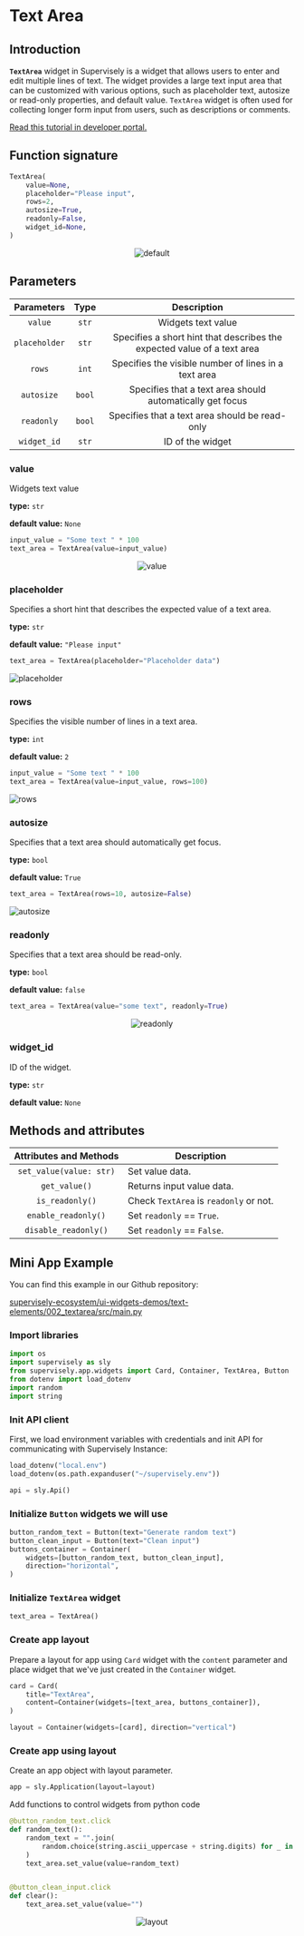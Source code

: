 # Text Area

## Introduction

**`TextArea`** widget in Supervisely is a widget that allows users to enter and edit multiple lines of text. The widget provides a large text input area that can be customized with various options, such as placeholder text, autosize or read-only properties, and default value.
`TextArea` widget is often used for collecting longer form input from users, such as descriptions or comments.

[Read this tutorial in developer portal.](https://developer.supervise.ly/app-development/widgets/text-elements/textarea)

## Function signature

```python
TextArea(
    value=None,
    placeholder="Please input",
    rows=2,
    autosize=True,
    readonly=False,
    widget_id=None,
)
```

<p align="center">
  <img src="https://user-images.githubusercontent.com/79905215/223040758-1a68dd01-56fa-4269-8d50-fc5036ea7883.gif" alt="default" />
</p>

## Parameters

|  Parameters   |  Type  |                               Description                               |
| :-----------: | :----: | :---------------------------------------------------------------------: |
|    `value`    | `str`  |                           Widgets text value                            |
| `placeholder` | `str`  | Specifies a short hint that describes the expected value of a text area |
|    `rows`     | `int`  |          Specifies the visible number of lines in a text area           |
|  `autosize`   | `bool` |        Specifies that a text area should automatically get focus        |
|  `readonly`   | `bool` |             Specifies that a text area should be read-only              |
|  `widget_id`  | `str`  |                            ID of the widget                             |

### value

Widgets text value

**type:** `str`

**default value:** `None`

```python
input_value = "Some text " * 100
text_area = TextArea(value=input_value)
```

<p align="center">
  <img src="https://user-images.githubusercontent.com/79905215/223040715-985f1cb2-fe65-4455-b480-129959ab57f5.gif" alt="value" />
</p>

### placeholder

Specifies a short hint that describes the expected value of a text area.

**type:** `str`

**default value:** `"Please input"`

```python
text_area = TextArea(placeholder="Placeholder data")
```

![placeholder](https://user-images.githubusercontent.com/120389559/221416855-aada5788-eb18-4c97-9a83-048187598ed3.png)

### rows

Specifies the visible number of lines in a text area.

**type:** `int`

**default value:** `2`

```python
input_value = "Some text " * 100
text_area = TextArea(value=input_value, rows=100)
```

![rows](https://user-images.githubusercontent.com/120389559/221416990-f787ba83-6fbd-4e74-a413-050834b28cda.png)

### autosize

Specifies that a text area should automatically get focus.

**type:** `bool`

**default value:** `True`

```python
text_area = TextArea(rows=10, autosize=False)
```

![autosize](https://user-images.githubusercontent.com/120389559/221417225-88043c32-f0ee-4f00-938f-5003690a06b1.png)

### readonly

Specifies that a text area should be read-only.

**type:** `bool`

**default value:** `false`

```python
text_area = TextArea(value="some text", readonly=True)
```

<p align="center">
  <img src="https://user-images.githubusercontent.com/120389559/221417587-2430c32b-604a-4bcb-9abd-31eeb95bf0fe.gif" alt="readonly" />
</p>

### widget_id

ID of the widget.

**type:** `str`

**default value:** `None`

## Methods and attributes

| Attributes and Methods  | Description                            |
| :---------------------: | -------------------------------------- |
| `set_value(value: str)` | Set value data.                        |
|      `get_value()`      | Returns input value data.              |
|     `is_readonly()`     | Check `TextArea` is `readonly` or not. |
|   `enable_readonly()`   | Set `readonly` == `True`.              |
|  `disable_readonly()`   | Set `readonly` == `False`.             |

## Mini App Example

You can find this example in our Github repository:

[supervisely-ecosystem/ui-widgets-demos/text-elements/002_textarea/src/main.py](<https://github.com/supervisely-ecosystem/ui-widgets-demos/blob/master/text elements/002_textarea/src/main.py>)

### Import libraries

```python
import os
import supervisely as sly
from supervisely.app.widgets import Card, Container, TextArea, Button
from dotenv import load_dotenv
import random
import string
```

### Init API client

First, we load environment variables with credentials and init API for communicating with Supervisely Instance:

```python
load_dotenv("local.env")
load_dotenv(os.path.expanduser("~/supervisely.env"))

api = sly.Api()
```

### Initialize `Button` widgets we will use

```python
button_random_text = Button(text="Generate random text")
button_clean_input = Button(text="Clean input")
buttons_container = Container(
    widgets=[button_random_text, button_clean_input],
    direction="horizontal",
)
```

### Initialize `TextArea` widget

```python
text_area = TextArea()
```

### Create app layout

Prepare a layout for app using `Card` widget with the `content` parameter and place widget that we've just created in the `Container` widget.

```python
card = Card(
    title="TextArea",
    content=Container(widgets=[text_area, buttons_container]),
)

layout = Container(widgets=[card], direction="vertical")
```

### Create app using layout

Create an app object with layout parameter.

```python
app = sly.Application(layout=layout)
```

Add functions to control widgets from python code

```python
@button_random_text.click
def random_text():
    random_text = "".join(
        random.choice(string.ascii_uppercase + string.digits) for _ in range(1000)
    )
    text_area.set_value(value=random_text)


@button_clean_input.click
def clear():
    text_area.set_value(value="")
```

<p align="center">
  <img src="https://user-images.githubusercontent.com/79905215/223043298-a13fc216-6d1b-4330-8325-dceed63df23d.gif" alt="layout" />
</p>
